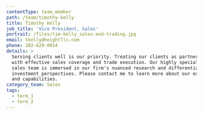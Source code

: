 ```yaml
---
contentType: team_member
path: /team/timothy-kelly
title: Timothy Kelly
job_title: 'Vice President, Sales'
portrait: /files/tim-kelly_sales-and-trading.jpg
email: tkelly@heightllc.com
phone: 202-629-0014
details: >
  Serving clients well is our priority. Treating our clients as partners starts
  with effective sales coverage and trade execution. Our highly specialized
  sales team is immersed in our firm's nuanced research and differentiated
  investment perspectives. Please contact me to learn more about our expertise
  and capabilities.
category_team: Sales
tags:
  - term_1
  - term_2
---
```


